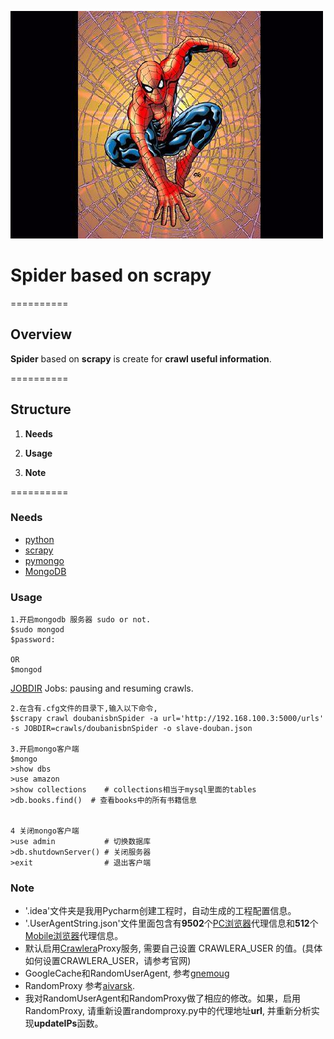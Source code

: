 
![spider icon](./spiderman.png)

# Spider based on scrapy

==========

## Overview

**Spider** based on **scrapy** is create for **crawl useful information**.

==========

## Structure
1. **Needs**

2. **Usage**

3. **Note**


==========

### Needs
* [python](https://www.python.org/downloads/) 
* [scrapy](http://doc.scrapy.org/en/latest/)
* [pymongo](http://api.mongodb.org/python/current/)
* [MongoDB](https://www.mongodb.org/)



### Usage

    1.开启mongodb 服务器 sudo or not.
    $sudo mongod
    $password: 
    
    OR
    $mongod
    
    
[JOBDIR](http://doc.scrapy.org/en/latest/topics/jobs.html) Jobs: pausing and resuming crawls.

	2.在含有.cfg文件的目录下,输入以下命令, 
	$scrapy crawl doubanisbnSpider -a url='http://192.168.100.3:5000/urls' -s JOBDIR=crawls/doubanisbnSpider -o slave-douban.json
    
    3.开启mongo客户端
    $mongo      
    >show dbs
    >use amazon
    >show collections    # collections相当于mysql里面的tables
    >db.books.find()  # 查看books中的所有书籍信息
    
    
    4 关闭mongo客户端
    >use admin           # 切换数据库
    >db.shutdownServer() # 关闭服务器
    >exit                # 退出客户端


### Note
* '.idea'文件夹是我用Pycharm创建工程时，自动生成的工程配置信息。
* '.UserAgentString.json'文件里面包含有**9502**个[PC浏览器](http://www.useragentstring.com/pages/Browserlist/)代理信息和**512**个[Mobile浏览器](http://www.useragentstring.com/pages/Mobile%20Browserlist/)代理信息。
* 默认启用[Crawlera](http://scrapinghub.com/crawlera/)Proxy服务, 需要自己设置 CRAWLERA_USER 的值。(具体如何设置CRAWLERA_USER，请参考官网)
* GoogleCache和RandomUserAgent, 参考[gnemoug](https://github.com/gnemoug/distribute_crawler/tree/master/woaidu_crawler/woaidu_crawler/contrib/downloadmiddleware)
* RandomProxy 参考[aivarsk](https://github.com/aivarsk/scrapy-proxies). 
* 我对RandomUserAgent和RandomProxy做了相应的修改。如果，启用RandomProxy, 请重新设置randomproxy.py中的代理地址**url**, 并重新分析实现**updateIPs**函数。